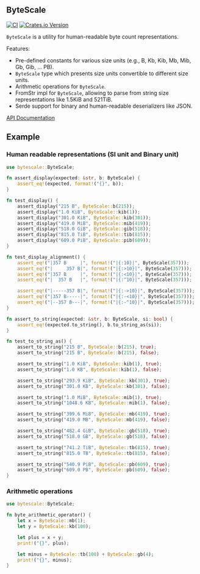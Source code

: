 ## ByteScale

[![CI](https://github.com/lthiery/humanbyte/actions/workflows/rust.yaml/badge.svg)](https://github.com/lthiery/humanbyte/actions/workflows/rust.yaml)
[![Crates.io Version](https://img.shields.io/crates/v/bytescale.svg)](https://crates.io/crates/bytescale)

`ByteScale` is a utility for human-readable byte count representations.

Features:

- Pre-defined constants for various size units (e.g., B, Kb, Kib, Mb, Mib, Gb, Gib, ... PB).
- `ByteScale` type which presents size units convertible to different size units.
- Arithmetic operations for `ByteScale`.
- FromStr impl for `ByteScale`, allowing to parse from string size representations like 1.5KiB and 521TiB.
- Serde support for binary and human-readable deserializers like JSON.

[API Documentation](https://docs.rs/bytescale)

## Example

### Human readable representations (SI unit and Binary unit)

```rust
use bytescale::ByteScale;

fn assert_display(expected: &str, b: ByteScale) {
    assert_eq!(expected, format!("{}", b));
}

fn test_display() {
    assert_display("215 B", ByteScale::b(215));
    assert_display("1.0 KiB", ByteScale::kib(1));
    assert_display("301.0 KiB", ByteScale::kib(301));
    assert_display("419.0 MiB", ByteScale::mib(419));
    assert_display("518.0 GiB", ByteScale::gib(518));
    assert_display("815.0 TiB", ByteScale::tib(815));
    assert_display("609.0 PiB", ByteScale::pib(609));
}

fn test_display_alignment() {
    assert_eq!("|357 B     |", format!("|{:10}|", ByteScale(357)));
    assert_eq!("|     357 B|", format!("|{:>10}|", ByteScale(357)));
    assert_eq!("|357 B     |", format!("|{:<10}|", ByteScale(357)));
    assert_eq!("|  357 B   |", format!("|{:^10}|", ByteScale(357)));

    assert_eq!("|-----357 B|", format!("|{:->10}|", ByteScale(357)));
    assert_eq!("|357 B-----|", format!("|{:-<10}|", ByteScale(357)));
    assert_eq!("|--357 B---|", format!("|{:-^10}|", ByteScale(357)));
}

fn assert_to_string(expected: &str, b: ByteScale, si: bool) {
    assert_eq!(expected.to_string(), b.to_string_as(si));
}

fn test_to_string_as() {
    assert_to_string("215 B", ByteScale::b(215), true);
    assert_to_string("215 B", ByteScale::b(215), false);

    assert_to_string("1.0 KiB", ByteScale::kib(1), true);
    assert_to_string("1.0 KB", ByteScale::kib(1), false);

    assert_to_string("293.9 KiB", ByteScale::kb(301), true);
    assert_to_string("301.0 KB", ByteScale::kb(301), false);

    assert_to_string("1.0 MiB", ByteScale::mib(1), true);
    assert_to_string("1048.6 KB", ByteScale::mib(1), false);

    assert_to_string("399.6 MiB", ByteScale::mb(419), true);
    assert_to_string("419.0 MB", ByteScale::mb(419), false);

    assert_to_string("482.4 GiB", ByteScale::gb(518), true);
    assert_to_string("518.0 GB", ByteScale::gb(518), false);

    assert_to_string("741.2 TiB", ByteScale::tb(815), true);
    assert_to_string("815.0 TB", ByteScale::tb(815), false);

    assert_to_string("540.9 PiB", ByteScale::pb(609), true);
    assert_to_string("609.0 PB", ByteScale::pb(609), false);
}
```

### Arithmetic operations

```rust
use bytescale::ByteScale;

fn byte_arithmetic_operator() {
    let x = ByteScale::mb(1);
    let y = ByteScale::kb(100);

    let plus = x + y;
    print!("{}", plus);

    let minus = ByteScale::tb(100) + ByteScale::gb(4);
    print!("{}", minus);
}
```
